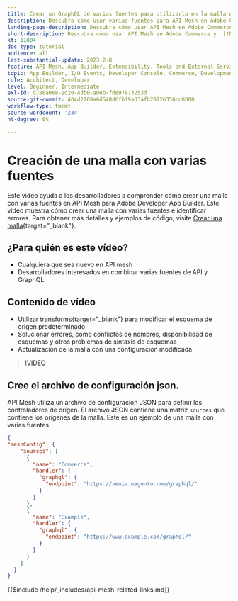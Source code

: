 ```yaml
---
title: Crear un GraphQL de varias fuentes para utilizarlo en la malla de API
description: Descubra cómo usar varias fuentes para API Mesh en Adobe Commerce y  [!DNL Adobe App Builder]. Obtenga información sobre algunos errores comunes y cómo resolverlos.
landing-page-description: Descubra cómo usar API Mesh en Adobe Commerce y  [!DNL Adobe App Builder]. Obtenga información sobre la creación de una malla que tiene varias fuentes y cómo resolver algunos errores comunes.
short-description: Descubra cómo usar API Mesh en Adobe Commerce y  [!DNL Adobe App Builder]. Obtenga información sobre la creación de una malla que tiene varias fuentes y cómo resolver algunos errores comunes.
kt: 11804
doc-type: tutorial
audience: all
last-substantial-update: 2023-2-8
feature: API Mesh, App Builder, Extensibility, Tools and External Services, Backend Development
topic: App Builder, I/O Events, Developer Console, Commerce, Development, Integrations
role: Architect, Developer
level: Beginner, Intermediate
exl-id: d788a068-9d20-4db0-a0eb-fd897873253d
source-git-commit: 404d2708a6d540d6fb19a33afb20726356cd8000
workflow-type: tm+mt
source-wordcount: '234'
ht-degree: 0%

---
```


# Creación de una malla con varias fuentes

Este vídeo ayuda a los desarrolladores a comprender cómo crear una malla con varias fuentes en API Mesh para Adobe Developer App Builder. Este vídeo muestra cómo crear una malla con varias fuentes e identificar errores. Para obtener más detalles y ejemplos de código, visite [Crear una malla](https://developer.adobe.com/graphql-mesh-gateway/gateway/create-mesh/#create-a-mesh-1){target="_blank"}.

## ¿Para quién es este vídeo?

* Cualquiera que sea nuevo en API mesh
* Desarrolladores interesados en combinar varias fuentes de API y GraphQL.

## Contenido de vídeo

* Utilizar [transforms](https://developer.adobe.com/graphql-mesh-gateway/gateway/transforms/){target="_blank"} para modificar el esquema de origen predeterminado
* Solucionar errores, como conflictos de nombres, disponibilidad de esquemas y otros problemas de sintaxis de esquemas
* Actualización de la malla con una configuración modificada

>[!VIDEO](https://video.tv.adobe.com/v/3419786?quality=12&learn=on&captions=spa)

## Cree el archivo de configuración json.

API Mesh utiliza un archivo de configuración JSON para definir los controladores de origen. El archivo JSON contiene una matriz `sources` que contiene los orígenes de la malla. Este es un ejemplo de una malla con varias fuentes.

```json
{
"meshConfig": {
    "sources": [
      {
        "name": "Commerce",
        "handler": {
          "graphql": {
            "endpoint": "https://venia.magento.com/graphql/"
          }
        }
      },
      {
        "name": "Example",
        "handler": {
          "graphql": {
            "endpoint": "https://www.example.com/graphql/"
          }
        }
      }
    ]
  }
}
```

{{$include /help/_includes/api-mesh-related-links.md}}
